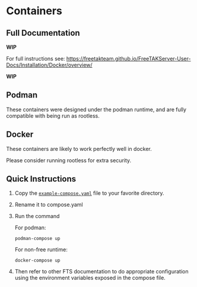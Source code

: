 # Containers
## Full Documentation
**WIP**

For full instructions see: https://freetakteam.github.io/FreeTAKServer-User-Docs/Installation/Docker/overview/

**WIP**

## Podman
These containers were designed under the podman runtime, and are fully compatible with being run as rootless.


## Docker
These containers are likely to work perfectly well in docker.

Please consider running rootless for extra security.

## Quick Instructions
1. Copy the [`example-compose.yaml`](https://github.com/FreeTAKTeam/FreeTAKHub-Installation/blob/main/containers/example-compose.yaml)
file to your favorite directory.
2. Rename it to compose.yaml
3. Run the command

    For podman:
    ```shell
    podman-compose up
    ```
    
    For non-free runtime:
    
    ```shell
    docker-compose up
    ```

4. Then refer to other FTS documentation to do appropriate configuration using the environment variables exposed in the 
compose file.
